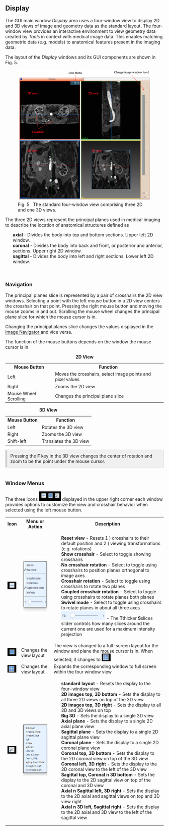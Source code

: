 <h2 id="display"> Display </h2>

The GUI main window <i>Display</i> area uses a four-window view to display 2D and 3D views of image and geometry data as
the standard layout. The four-window view provides an interactive environment to view geometry data created by <i>Tools</i> in
context with medical image data. This enables matching geometric data (e.g. models) to anatomical features present in the imaging data.

The layout of the <i>Display</i> windows and its GUI components are shown in Fig. 5.

<figure>
  <img class="svImg svImgMd"  src="/documentation/quickguide/images/display.png"> 
  <figcaption class="svCaption"> Fig. 5 &nbsp The standard four-window view comprising three 2D and one 3D views.
</figure>

The three 2D views represent the principal planes used in medical imaging to describe the location of anatomical
structures defined as

<ul style="list-style-type:none;">

  <li> <b>axial</b> - Divides the body into top and bottom sections. Upper left 2D window. </li>

  <li> <b>coronal</b> - Divides the body into back and front, or posterior and anterior, sections. Upper right 2D window. </li>

  <li> <b>sagittal</b> - Divides the body into left and right sections. Lower left 2D window. </li>

</ul>
<br>

<h3 id="navigation"> Navigation </h3>

The principal planes slice is represented by a pair of crosshairs the 2D view windows. Selecting a point with the left
mouse button in a 2D view centers the crosshair on that point. Pressing the right mouse button and moving the mouse zooms
in and out. Scrolling the mouse wheel changes the principal plane slice for which the mouse cursor is in.

Changing the principal planes slice changes the values displayed in the <a href="#image_navigator"> Image Navigator </a>
and vice versa.

The function of the mouse buttons depends on the window the mouse cursor is in.

<table class="table table-bordered" style="width:100%">
  <caption> <b> 2D View </b> </caption>
  <tr>
    <th>Mouse Button </th>
    <th> Function </th>
  </tr>

  <tr>
    <td> Left </td>
    <td> Moves the crosshairs, select image points and pixel values </td>
  </tr>

  <tr>
    <td> Right </td>
    <td> Zooms the 2D view 
  </tr>

  <tr>
    <td> Mouse Wheel Scrolling </td>
    <td> Changes the principal plane slice
  </tr>

</table>

<table class="table table-bordered" style="width:100%">
  <caption> <b> 3D View </b> </caption>
  <tr>
    <th> Mouse Button </th>
    <th> Function </th>
  </tr>
  <tr>
    <td> Left </td>
    <td> Rotates the 3D view </td>
  </tr>

  <tr>
    <td> Right </td>
    <td> Zooms the 3D view 
  </tr>

  <tr>
    <td> Shift-left </td>
    <td> Translates the 3D view 
  </tr>

</table>

<div style="background-color: #F0F0F0; padding: 10px; border: 1px solid #d0d0d0; border-left: 6px solid #d0d0d0">
Pressing the <b>F</b> key in the 3D view changes the center of rotation and zoom to be the point under 
the mouse cursor. 
</div>

<br>
<h3 id="window_menus"> Window Menus</h3>

The three icons
<img src="/documentation/quickguide/gui/images/display_icon_menu.png" width="70" height="30"> </td> displayed in the upper right
corner each window provides options to customize the view and crosshair behavior when selected using the left mouse button.

<table class="table table-bordered" style="width:100%">
  <tr>
    <th> Icon </th>
    <th> Menu or Action </th>
    <th> Description </th>
  </tr>

  <tr>
    <td><img src="/documentation/quickguide/gui/images/window-icon-1.png" width="28" height="24"> </td>
    <td>
       <img src="/documentation/quickguide/gui/images/window-menu-1.png" width="180" height="180"> 
    </td>
    <td> 
      <ul style="list-style-type:none;"> 
        <li> <b> Reset view </b> - Resets 1 ) crosshairs to their default position and 2 ) viewing transformations (e.g. rotations) </li>
        <li> <b> Show crosshair </b> - Select to toggle showing crosshairs </li>
        <li> <b> No crosshair rotation </b> - Select to toggle using crosshairs to position planes orthogonal to image axes </li>
        <li> <b> Crosshair rotation </b> - Select to toggle using crosshairs to rotate two planes </li>
        <li> <b> Coupled crosshair rotation </b> - Select to toggle using crosshairs to rotate planes both planes </li>
        <li> <b> Swivel mode </b> - Select to toggle using crosshairs to rotate planes in about all three axes </li>
        <li> <img src="/documentation/quickguide/gui/images/window-ts-slider.png" width="140" height="30"> 
             - The <b>T</b>thicker <b>S</b>slices slider controls how many slices around the current one are used for a maximum intensity projection </li>
      </ul>
    </td>

  </tr>

  <tr>
    <td><img src="/documentation/quickguide/gui/images/window-icon-2.png" width="28" height="24"> </td>
    <td> Changes the view layout </td>
    <td> The view is changed to a full-screen layout for the window and plane the mouse cursor is in.
         When selected, it changes to <img src="/documentation/quickguide/gui/images/window-icon-4.png" width="28" height="24">
     </td>
  </tr>

  <tr>
    <td><img src="/documentation/quickguide/gui/images/window-icon-4.png" width="28" height="24"> </td>
    <td> Changes the view layout </td>
    <td> Expands the corresponding window to full screen within the four window view </td>
  </tr>

  <tr>
    <td><img src="/documentation/quickguide/gui/images/window-icon-3.png" width="28" height="24"> </td>
    <td>
       <img src="/documentation/quickguide/gui/images/window-menu-2.png" width="180" height="180"> 
    </td>
    <td> 
      <ul style="list-style-type:none;"> 
        <li> <b> standard layout </b> - Resets the display to the four-window view  </li>
        <li> <b> 2D images top, 3D bottom </b> - Sets the display to all three 2D views on top of the 3D view
        <li> <b> 2D images top, 3D right </b> - Sets the display to all 2D and 3D views on top 
        <li> <b> Big 3D </b> - Sets the display to a single 3D view
        <li> <b> Axial plane </b> - Sets the display to a single 2D axial plane view
        <li> <b> Sagittal plane </b> - Sets the display to a single 2D sagittal plane view
        <li> <b> Coronal plane </b> - Sets the display to a single 2D coronal plane view
        <li> <b> Coronal top, 3D bottom </b> - Sets the display to the 2D coronal view on top of the 3D view 
        <li> <b> Coronal left, 3D right </b> - Sets the display to the 2D coronal view to the left of the 3D view 
        <li> <b> Sagittal top, Coronal n 3D bottom </b> - Sets the display to the 2D sagittal view on top of the coronal and 3D view 
        <li> <b> Axial n Sagittal left, 3D right </b> - Sets the display to the 2D axial and sagittal views on top and 3D view right
        <li> <b> Axial n 3D left, Sagittal right </b> - Sets the display to the 2D axial and 3D view to the left of the sagittal view
    </td>
  </tr>

</table>
